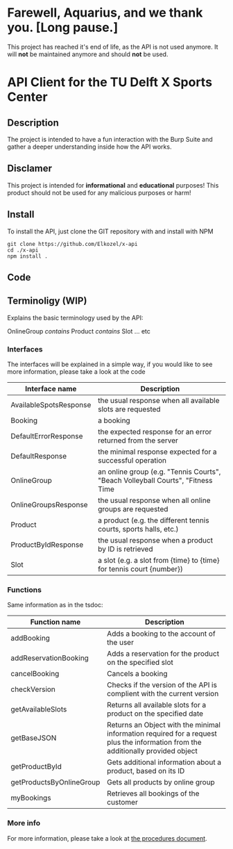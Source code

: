 # Farewell, Aquarius, and we thank you. \[Long pause.\]
This project has reached it's end of life, as the API is not used anymore. It will **not** be maintained anymore and should **not** be used.

# API Client for the TU Delft X Sports Center

## Description
The project is intended to have a fun interaction with the Burp Suite and gather a deeper understanding inside how the API works.

## Disclamer
This project is intended for **informational** and **educational** purposes! This product should not be used for any malicious purposes or harm!

## Install
To install the API, just clone the GIT repository with and install with NPM
```
git clone https://github.com/Elkozel/x-api
cd ./x-api
npm install .
```

## Code

## Terminoligy (WIP)
Explains the basic terminology used by the API:

OnlineGroup *contains* Product *contains* Slot ... etc

### Interfaces
The interfaces will be explained in a simple way, if you would like to see more information, please take a look at the code

| Interface name           	| Description                                                                        	|
|-------------------------	|------------------------------------------------------------------------------------	|
| AvailableSpotsResponse  	|  the   usual response when all available slots are requested                       	|
| Booking                 	|  a booking                                                                         	|
| DefaultErrorResponse    	|  the expected response for an error   returned from the server                     	|
| DefaultResponse         	|  the minimal response expected for   a successful operation                        	|
| OnlineGroup             	|  an online group (e.g. "Tennis   Courts", "Beach Volleyball Courts", "Fitness Time 	|
| OnlineGroupsResponse    	|  the usual response when all online   groups are requested                         	|
| Product                 	|  a product (e.g. the different   tennis courts, sports halls, etc.)                	|
| ProductByIdResponse     	|  the usual response when a product   by ID is retrieved                            	|
| Slot                    	|  a slot (e.g. a slot from {time} to   {time} for tennis court {number})            	|

### Functions
Same information as in the tsdoc:

| Function name             	| Description                                                                                                                           	|
|---------------------------	|---------------------------------------------------------------------------------------------------------------------------------------	|
| addBooking                	|  Adds a   booking to the account of the user                                                                                          	|
| addReservationBooking     	|  Adds a reservation for the product   on the specified slot                                                                           	|
| cancelBooking             	|  Cancels a booking                                                                                                                    	|
| checkVersion              	|  Checks if the version of the API   is complient with the current version                                                             	|
| getAvailableSlots         	|  Returns all available slots for a   product on the specified date                                                                    	|
| getBaseJSON               	|  Returns an Object with the minimal   information required for a request plus the information from the additionally   provided object 	|
| getProductById            	|  Gets additional information about   a product, based on its ID                                                                       	|
| getProductsByOnlineGroup  	|  Gets all products by online group                                                                                                    	|
| myBookings                	|  Retrieves all bookings of the   customer                                                                                             	|


### More info

For more information, please take a look at [the procedures document](procedures.md).

